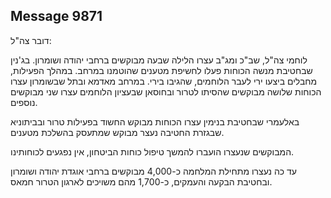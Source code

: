 ## Message 9871

דובר צה"ל:

לוחמי צה"ל, שב"כ ומג"ב עצרו הלילה שבעה מבוקשים ברחבי יהודה ושומרון. 
בג'נין שבחטיבת מנשה הכוחות פעלו לחשיפת מטענים שהוטמנו במרחב. במהלך הפעילות, מחבלים ביצעו ירי לעבר הלוחמים, שהגיבו בירי.
במרחב מאדמא ובתל שבשומרון עצרו הכוחות שלושה מבוקשים שהסיתו לטרור ובחוסאן שבעציון הלוחמים עצרו שני מבוקשים נוספים. 

באלעמרי שבחטיבת בנימין עצרו הכוחות מבוקש החשוד בפעילות טרור ובביתוניא שבגזרת החטיבה נעצר מבוקש שמתעסק בהשלכת מטענים.

המבוקשים שנעצרו הועברו להמשך טיפול כוחות הביטחון, אין נפגעים לכוחותינו.

עד כה נעצרו מתחילת המלחמה כ-4,000 מבוקשים ברחבי אוגדת יהודה ושומרון ובחטיבת הבקעה והעמקים, כ-1,700 מהם משויכים לארגון הטרור חמאס.

